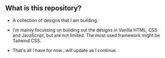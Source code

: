 ## What is this repository?

- A collection of designs that I am building.

- I'm mainly focussing on building out the designs in Vanilla HTML, CSS and JavaScript, but are not limited. The most used framework might be Tailwind CSS.

- That's all I have for now...will update as I continue.
